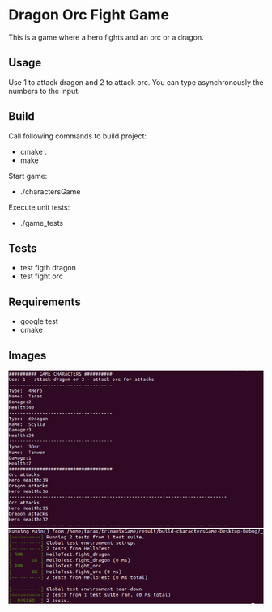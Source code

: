 # Dragon Orc Fight Game
This is a game where a hero fights and an orc or a dragon.

## Usage
Use 1 to attack dragon and 2 to attack orc.
You can type asynchronously the numbers to the input.

## Build
Call following commands to build project:

* cmake .
* make

Start game:
* ./charactersGame

Execute unit tests:
* ./game_tests


## Tests
* test figth dragon
* test fight orc

## Requirements

  * google test
  * cmake

## Images
![alt text](images/game.png "Game")
![alt text](images/game_tests.png "Game")

